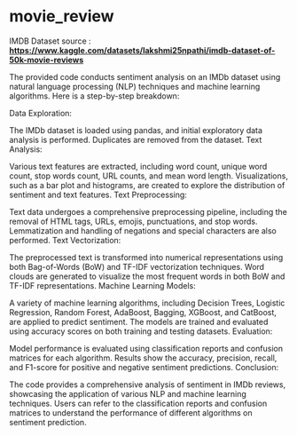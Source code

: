 # movie_review
IMDB Dataset source : **https://www.kaggle.com/datasets/lakshmi25npathi/imdb-dataset-of-50k-movie-reviews**

The provided code conducts sentiment analysis on an IMDb dataset using natural language processing (NLP) techniques and machine learning algorithms. Here is a step-by-step breakdown:

Data Exploration:

The IMDb dataset is loaded using pandas, and initial exploratory data analysis is performed.
Duplicates are removed from the dataset.
Text Analysis:

Various text features are extracted, including word count, unique word count, stop words count, URL counts, and mean word length.
Visualizations, such as a bar plot and histograms, are created to explore the distribution of sentiment and text features.
Text Preprocessing:

Text data undergoes a comprehensive preprocessing pipeline, including the removal of HTML tags, URLs, emojis, punctuations, and stop words.
Lemmatization and handling of negations and special characters are also performed.
Text Vectorization:

The preprocessed text is transformed into numerical representations using both Bag-of-Words (BoW) and TF-IDF vectorization techniques.
Word clouds are generated to visualize the most frequent words in both BoW and TF-IDF representations.
Machine Learning Models:

A variety of machine learning algorithms, including Decision Trees, Logistic Regression, Random Forest, AdaBoost, Bagging, XGBoost, and CatBoost, are applied to predict sentiment.
The models are trained and evaluated using accuracy scores on both training and testing datasets.
Evaluation:

Model performance is evaluated using classification reports and confusion matrices for each algorithm.
Results show the accuracy, precision, recall, and F1-score for positive and negative sentiment predictions.
Conclusion:

The code provides a comprehensive analysis of sentiment in IMDb reviews, showcasing the application of various NLP and machine learning techniques.
Users can refer to the classification reports and confusion matrices to understand the performance of different algorithms on sentiment prediction.
